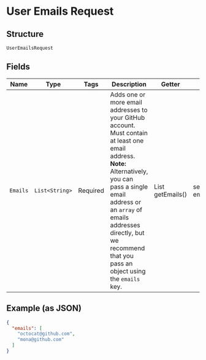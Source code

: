 
# User Emails Request

## Structure

`UserEmailsRequest`

## Fields

| Name | Type | Tags | Description | Getter | Setter |
|  --- | --- | --- | --- | --- | --- |
| `Emails` | `List<String>` | Required | Adds one or more email addresses to your GitHub account. Must contain at least one email address. **Note:** Alternatively, you can pass a single email address or an `array` of emails addresses directly, but we recommend that you pass an object using the `emails` key. | List<String> getEmails() | setEmails(List<String> emails) |

## Example (as JSON)

```json
{
  "emails": [
    "octocat@github.com",
    "mona@github.com"
  ]
}
```

